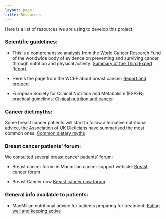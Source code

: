 ```yaml
---
layout: page
title: Resources
---
```



Here is a list of resources we are using to develop this project. 

### Scientific guidelines:

- This is a comprehensive analysis from the World Cancer Research Fund of the worldwide body of evidence on preventing and surviving cancer through nutrition and physical activity: [Summary of the Third Expert Report.](https://www.wcrf.org/dietandcancer/a-summary-of-the-third-expert-report/)

- Here's the page from the WCRF about breast cancer: [Report and protocol](https://www.wcrf.org/dietandcancer/breast-cancer/)

- European Society for Clinical Nutrition and Metabolism (ESPEN) practical guidelines: [Clinical nutrition and cancer](https://www.espen.org/guidelines-home/espen-guidelines)

### Cancer diet myths: 

Some breast cancer patients will start to follow alternative nutritional advice, the Association of UK Dieticians have summarised the most common ones: [Common dietary myths](https://www.bda.uk.com/resource/challenging-cancer-diets-myths.html)

### Breast cancer patients' forum:

We consulted several breast cancer patients' forum: 

- Breast cancer forum in Macmillan cancer support website: [Breast cancer forum](https://community.macmillan.org.uk/cancer_types/chat-breast-cancer)

- Breast Cancer now [Breast cancer now forum](https://forum.breastcancernow.org/)


### General info available to patients: 

- MacMillan nutritional advice for patients preparing for treatment: [Eating well and keeping active](https://www.macmillan.org.uk/cancer-information-and-support/treatment/preparing-for-treatment/eating-well-and-keeping-active)

